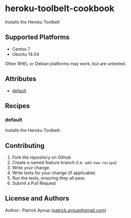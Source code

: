 # heroku-toolbelt-cookbook

Installs the Heroku Toolbelt

## Supported Platforms

* Centos 7
* Ubuntu 14.04

Other RHEL or Debian platforms may work, but are untested.

## Attributes

* [default](attributes/default.rb)

## Recipes

### default

Installs the Heroku Toolbelt.

## Contributing

1. Fork the repository on Github
2. Create a named feature branch (i.e. `add-new-recipe`)
3. Write your change
4. Write tests for your change (if applicable)
5. Run the tests, ensuring they all pass
6. Submit a Pull Request

## License and Authors

Author:: Patrick Ayoup (patrick.ayoup@gmail.com)
